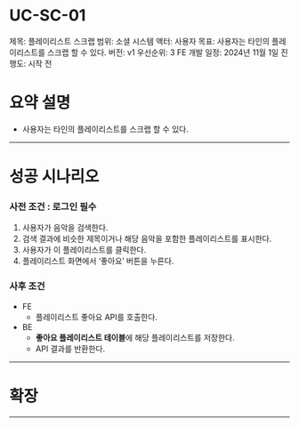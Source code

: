 # UC-SC-01

제목: 플레이리스트 스크랩
범위: 소셜 시스템
액터: 사용자
목표: 사용자는 타인의 플레이리스트를 스크랩 할 수 있다.
버전: v1
우선순위: 3
FE 개발 일정: 2024년 11월 1일
진행도: 시작 전

# 요약 설명

- 사용자는 타인의 플레이리스트를 스크랩 할 수 있다.

---

# 성공 시나리오

### 사전 조건 : 로그인 필수

 

1. 사용자가 음악을 검색한다.
2. 검색 결과에 비슷한 제목이거나 해당 음악을 포함한 플레이리스트를 표시한다.
3. 사용자가 이 플레이리스트를 클릭한다.
4. 플레이리스트 화면에서 ‘좋아요’ 버튼을 누른다.

### 사후 조건

- FE
    - 플레이리스트 좋아요 API를 호출한다.
- BE
    - **좋아요 플레이리스트 테이블**에 해당 플레이리스트를 저장한다.
    - API 결과를 반환한다.

---

# 확장

---